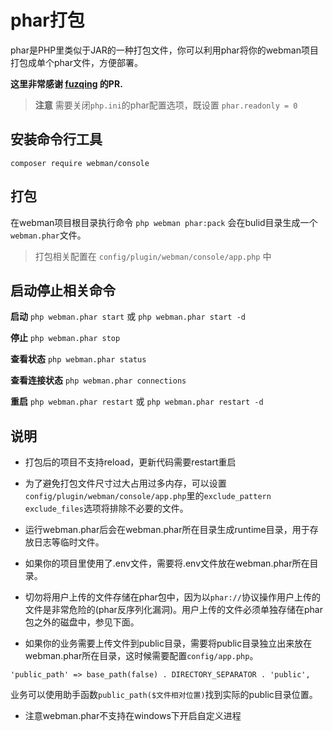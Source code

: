 # phar打包

phar是PHP里类似于JAR的一种打包文件，你可以利用phar将你的webman项目打包成单个phar文件，方便部署。

**这里非常感谢 [fuzqing](https://github.com/fuzqing) 的PR.**

> **注意**
> 需要关闭`php.ini`的phar配置选项，既设置 `phar.readonly = 0`

## 安装命令行工具
`composer require webman/console`

## 打包
在webman项目根目录执行命令 `php webman phar:pack`
会在bulid目录生成一个`webman.phar`文件。

> 打包相关配置在 `config/plugin/webman/console/app.php` 中


## 启动停止相关命令
**启动**
`php webman.phar start` 或 `php webman.phar start -d`

**停止**
`php webman.phar stop`

**查看状态**
`php webman.phar status`

**查看连接状态**
`php webman.phar connections`

**重启**
`php webman.phar restart` 或 `php webman.phar restart -d`

## 说明

* 打包后的项目不支持reload，更新代码需要restart重启

* 为了避免打包文件尺寸过大占用过多内存，可以设置 `config/plugin/webman/console/app.php`里的`exclude_pattern` `exclude_files`选项将排除不必要的文件。

* 运行webman.phar后会在webman.phar所在目录生成runtime目录，用于存放日志等临时文件。

* 如果你的项目里使用了.env文件，需要将.env文件放在webman.phar所在目录。

* 切勿将用户上传的文件存储在phar包中，因为以`phar://`协议操作用户上传的文件是非常危险的(phar反序列化漏洞)。用户上传的文件必须单独存储在phar包之外的磁盘中，参见下面。

* 如果你的业务需要上传文件到public目录，需要将public目录独立出来放在webman.phar所在目录，这时候需要配置`config/app.php`。
```
'public_path' => base_path(false) . DIRECTORY_SEPARATOR . 'public',
```
业务可以使用助手函数`public_path($文件相对位置)`找到实际的public目录位置。

* 注意webman.phar不支持在windows下开启自定义进程

